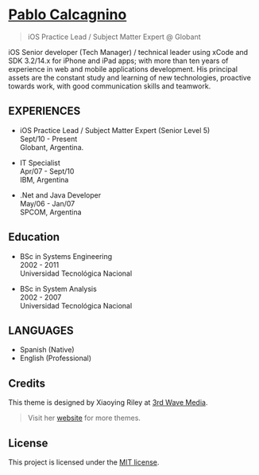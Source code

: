 # [Pablo Calcagnino](https://pcalcagnino.github.io/)
> iOS Practice Lead / Subject Matter Expert @ Globant

iOS Senior developer (Tech Manager) / technical leader using xCode and SDK 3.2/14.x for iPhone and iPad apps; with more than ten years of experience in web and mobile applications development. His principal assets are the constant study and learning of new technologies, proactive towards work, with good communication skills and teamwork.

## EXPERIENCES
* iOS Practice Lead / Subject Matter Expert (Senior Level 5)  
Sept/10 - Present  
Globant, Argentina. 

* IT Specialist  
Apr/07 - Sept/10  
IBM, Argentina  

* .Net and Java Developer  
May/06 - Jan/07  
SPCOM, Argentina


## Education
* BSc in Systems Engineering  
2002 - 2011  
Universidad Tecnológica Nacional  


* BSc in System Analysis  
2002 - 2007  
Universidad Tecnológica Nacional  


## LANGUAGES
* Spanish (Native)
* English (Professional)

## Credits

This theme is designed by Xiaoying Riley at [3rd Wave Media](http://themes.3rdwavemedia.com/). 
> Visit her [website](http://themes.3rdwavemedia.com/) for more themes.

## License

This project is licensed under the [MIT license](LICENSE.txt).
